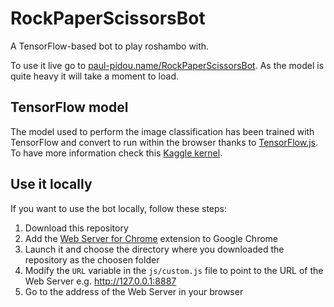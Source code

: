 # RockPaperScissorsBot

A TensorFlow-based bot to play roshambo with. 

To use it live go to [paul-pidou.name/RockPaperScissorsBot](https://www.paul-pidou.name/RockPaperScissorsBot/).
As the model is quite heavy it will take a moment to load.

## TensorFlow model

The model used to perform the image classification has been trained with TensorFlow and convert to run within the browser thanks to [TensorFlow.js](https://www.tensorflow.org/js). To have more information check this [Kaggle kernel](https://www.kaggle.com/paulpidou/rockpaperscissors-tf-model).

## Use it locally

If you want to use the bot locally, follow these steps:
1. Download this repository
2. Add the [Web Server for Chrome](https://chrome.google.com/webstore/detail/web-server-for-chrome/ofhbbkphhbklhfoeikjpcbhemlocgigb) extension to Google Chrome
3. Launch it and choose the directory where you downloaded the repository as the choosen folder
4. Modify the `URL` variable in the `js/custom.js` file to point to the URL of the Web Server e.g. http://127.0.0.1:8887
5. Go to the address of the Web Server in your browser
